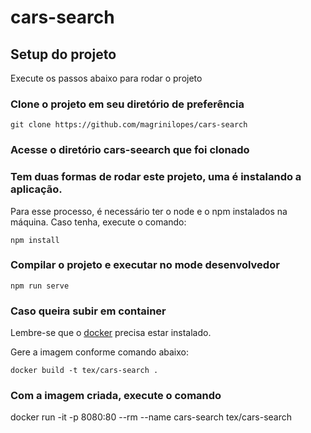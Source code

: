 # cars-search

## Setup do projeto
Execute os passos abaixo para rodar o projeto

### Clone o projeto em seu diretório de preferência
```
git clone https://github.com/magrinilopes/cars-search
```

### Acesse o diretório cars-seearch que foi clonado

### Tem duas formas de rodar este projeto, uma é instalando a aplicação.
Para esse processo, é necessário ter o node e o npm instalados na máquina. Caso tenha, execute o comando:
```
npm install
```

### Compilar o projeto e executar no mode desenvolvedor
```
npm run serve
```

### Caso queira subir em container
Lembre-se que o [docker](https://docs.docker.com/get-docker/) precisa estar instalado.

Gere a imagem conforme comando abaixo:
```
docker build -t tex/cars-search .
```

### Com a imagem criada, execute o comando
docker run -it -p 8080:80 --rm --name cars-search tex/cars-search
